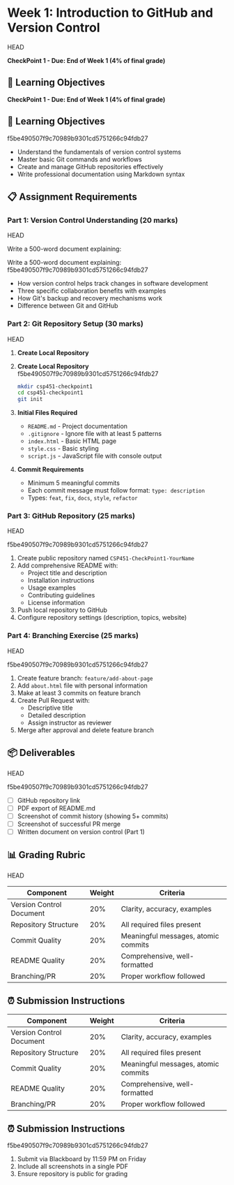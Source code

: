 # Week 1: Introduction to GitHub and Version Control
HEAD

**CheckPoint 1 - Due: End of Week 1 (4% of final grade)**

## 🎯 Learning Objectives


**CheckPoint 1 - Due: End of Week 1 (4% of final grade)**

## 🎯 Learning Objectives
 f5be490507f9c70989b9301cd5751266c94fdb27
- Understand the fundamentals of version control systems
- Master basic Git commands and workflows
- Create and manage GitHub repositories effectively
- Write professional documentation using Markdown syntax

## 📋 Assignment Requirements

### Part 1: Version Control Understanding (20 marks)
 HEAD

Write a 500-word document explaining:


Write a 500-word document explaining:
 f5be490507f9c70989b9301cd5751266c94fdb27
- How version control helps track changes in software development
- Three specific collaboration benefits with examples
- How Git's backup and recovery mechanisms work
- Difference between Git and GitHub

### Part 2: Git Repository Setup (30 marks)
 HEAD

1. **Create Local Repository**


1. **Create Local Repository**
 f5be490507f9c70989b9301cd5751266c94fdb27
   ```bash
   mkdir csp451-checkpoint1
   cd csp451-checkpoint1
   git init
   ```

2. **Initial Files Required**
   - `README.md` - Project documentation
   - `.gitignore` - Ignore file with at least 5 patterns
   - `index.html` - Basic HTML page
   - `style.css` - Basic styling
   - `script.js` - JavaScript file with console output

3. **Commit Requirements**
   - Minimum 5 meaningful commits
   - Each commit message must follow format: `type: description`
   - Types: `feat`, `fix`, `docs`, `style`, `refactor`

### Part 3: GitHub Repository (25 marks)
 HEAD


 f5be490507f9c70989b9301cd5751266c94fdb27
1. Create public repository named `CSP451-CheckPoint1-YourName`
2. Add comprehensive README with:
   - Project title and description
   - Installation instructions
   - Usage examples
   - Contributing guidelines
   - License information
3. Push local repository to GitHub
4. Configure repository settings (description, topics, website)

### Part 4: Branching Exercise (25 marks)
 HEAD


 f5be490507f9c70989b9301cd5751266c94fdb27
1. Create feature branch: `feature/add-about-page`
2. Add `about.html` file with personal information
3. Make at least 3 commits on feature branch
4. Create Pull Request with:
   - Descriptive title
   - Detailed description
   - Assign instructor as reviewer
5. Merge after approval and delete feature branch

## 📦 Deliverables
 HEAD


 f5be490507f9c70989b9301cd5751266c94fdb27
- [ ] GitHub repository link
- [ ] PDF export of README.md
- [ ] Screenshot of commit history (showing 5+ commits)
- [ ] Screenshot of successful PR merge
- [ ] Written document on version control (Part 1)

## 📊 Grading Rubric
 HEAD

| Component                | Weight | Criteria                            |
| ------------------------ | ------ | ----------------------------------- |
| Version Control Document | 20%    | Clarity, accuracy, examples         |
| Repository Structure     | 20%    | All required files present          |
| Commit Quality           | 20%    | Meaningful messages, atomic commits |
| README Quality           | 20%    | Comprehensive, well-formatted       |
| Branching/PR             | 20%    | Proper workflow followed            |

## ⏰ Submission Instructions


| Component | Weight | Criteria |
|-----------|--------|----------|
| Version Control Document | 20% | Clarity, accuracy, examples |
| Repository Structure | 20% | All required files present |
| Commit Quality | 20% | Meaningful messages, atomic commits |
| README Quality | 20% | Comprehensive, well-formatted |
| Branching/PR | 20% | Proper workflow followed |

## ⏰ Submission Instructions
 f5be490507f9c70989b9301cd5751266c94fdb27
1. Submit via Blackboard by 11:59 PM on Friday
2. Include all screenshots in a single PDF
3. Ensure repository is public for grading
